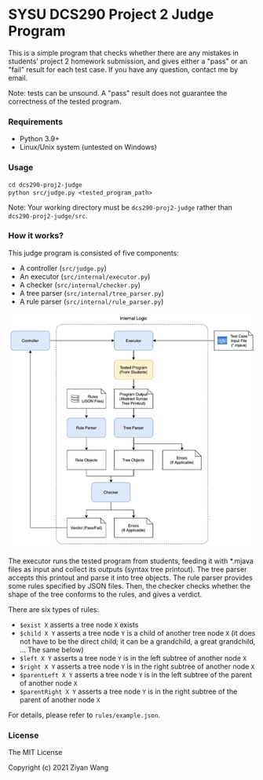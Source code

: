 # SYSU DCS290 Project 2 Judge Program

This is a simple program that checks whether there are any 
mistakes in students' project 2 homework submission, and 
gives either a "pass" or an "fail" result for each test 
case. If you have any question, contact me by email.

Note: tests can be unsound. A "pass" result does not 
guarantee the correctness of the tested program.

### Requirements
- Python 3.9+
- Linux/Unix system (untested on Windows)

### Usage

```
cd dcs290-proj2-judge
python src/judge.py <tested_program_path>
```

Note: Your working directory must be `dcs290-proj2-judge` 
rather than `dcs290-proj2-judge/src`.

### How it works?

This judge program is consisted of five components:
- A controller (`src/judge.py`)
- An executor (`src/internal/executor.py`)
- A checker (`src/internal/checker.py`)
- A tree parser (`src/internal/tree_parser.py`)
- A rule parser (`src/internal/rule_parser.py`)

![The diagram to explain the program](resources/architecture.png)

The executor runs the tested program from students, feeding 
it with *.mjava files as input and collect its outputs 
(syntax tree printout). The tree parser accepts this printout 
and parse it into tree objects. The rule parser provides some 
rules specified by JSON files. Then, the checker checks whether 
the shape of the tree conforms to the rules, and gives a 
verdict.

There are six types of rules:
- `$exist X` asserts a tree node `X` exists
- `$child X Y` asserts a tree node `Y` is a child of another
  tree node `X` (it does not have to be the direct child; it can 
  be a grandchild, a great grandchild, ... The same below)
- `$left X Y` asserts a tree node `Y` is in the left subtree of 
  another node `X`
- `$right X Y` asserts a tree node `Y` is in the right subtree 
  of another node `X`
- `$parentLeft X Y` asserts a tree node `Y` is in the left 
  subtree of the parent of another node `X`
- `$parentRight X Y` asserts a tree node `Y` is in the right 
  subtree of the parent of another node `X`

For details, please refer to `rules/example.json`.

### License
The MIT License

Copyright (c) 2021 Ziyan Wang

